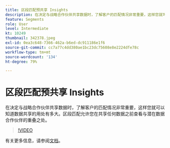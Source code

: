 ```yaml
---
title: 区段匹配预共享 Insights
description: 在决定与战略合作伙伴共享数据时，了解客户的匹配情况非常重要，这样您就可以知道数据共享的用处有多大。区段匹配允许您在共享任何数据之前查看与潜在数据合作伙伴的重叠，并完成与这些合作伙伴的数据双向共享。
feature: Segments
role: User
level: Intermediate
kt: 10249
thumbnail: 342378.jpeg
exl-id: 0ea3c648-7366-462a-b6ed-dc911186e1f6
source-git-commit: cc7a77c4dd380ae1bc23dc75608e8e2224dfe78c
workflow-type: tm+mt
source-wordcount: '134'
ht-degree: 79%

---
```


# 区段匹配预共享 Insights

在决定与战略合作伙伴共享数据时，了解客户的匹配情况非常重要，这样您就可以知道数据共享的用处有多大。区段匹配允许您在共享任何数据之前查看与潜在数据合作伙伴的重叠之处。

>[!VIDEO](https://video.tv.adobe.com/v/342378/?quality=12&learn=on)

有关更多信息，请参阅[文档](https://experienceleague.adobe.com/docs/experience-platform/segmentation/ui/segment-match/overview.html?lang=en)。

